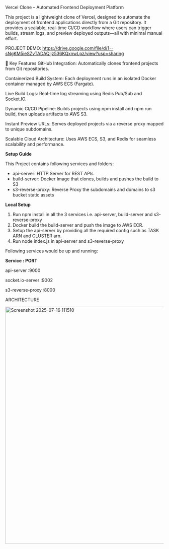 Vercel Clone – Automated Frontend Deployment Platform

This project is a lightweight clone of Vercel, designed to automate the deployment of frontend applications directly from a Git repository. It provides a scalable, real-time CI/CD workflow where users can trigger builds, stream logs, and preview deployed outputs—all with minimal manual effort.

PROJECT DEMO:
https://drive.google.com/file/d/1--sNgKM5ieSZvTADAQljz536KQxnwLpz/view?usp=sharing

🔧 Key Features
GitHub Integration: Automatically clones frontend projects from Git repositories.

Containerized Build System: Each deployment runs in an isolated Docker container managed by AWS ECS (Fargate).

Live Build Logs: Real-time log streaming using Redis Pub/Sub and Socket.IO.

Dynamic CI/CD Pipeline: Builds projects using npm install and npm run build, then uploads artifacts to AWS S3.

Instant Preview URLs: Serves deployed projects via a reverse proxy mapped to unique subdomains.

Scalable Cloud Architecture: Uses AWS ECS, S3, and Redis for seamless scalability and performance.

**Setup Guide**

This Project contains following services and folders:

* api-server: HTTP Server for REST APIs
* build-server: Docker Image that clones, builds and pushes the build to S3
* s3-reverse-proxy: Reverse Proxy the subdomains and domains to s3 bucket static assets

**Local Setup**

1. Run npm install in all the 3 services i.e. api-server, build-server and s3-reverse-proxy
2. Docker build the build-server and push the image to AWS ECR.
3. Setup the api-server by providing all the required config such as TASK ARN and CLUSTER arn.
4. Run node index.js in api-server and s3-reverse-proxy

Following services would be up and running:

**Service : PORT** 

api-server	:9000

socket.io-server	:9002

s3-reverse-proxy	:8000

ARCHITECTURE

<img width="1689" height="753" alt="Screenshot 2025-07-16 111510" src="https://github.com/user-attachments/assets/825ca3ab-554f-4499-a2e9-563e84f1701a" />


